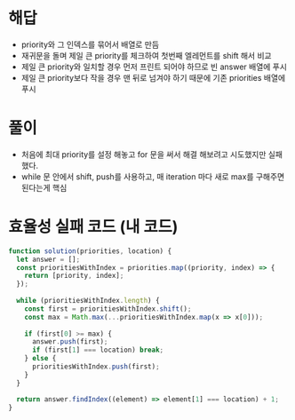 # 해답

- priority와 그 인덱스를 묶어서 배열로 만듬
- 재귀문을 돌며 제일 큰 priority를 체크하여 첫번째 엘레먼트를 shift 해서 비교
- 제일 큰 priority와 일치할 경우 먼저 프린트 되어야 하므로 빈 answer 배열에 푸시
- 제일 큰 priority보다 작을 경우 맨 뒤로 넘겨야 하기 때문에 기존 priorities 배열에 푸시

# 풀이

- 처음에 최대 priority를 설정 해놓고 for 문을 써서 해결 해보려고 시도했지만 실패했다.
- while 문 안에서 shift, push를 사용하고, 매 iteration 마다 새로 max를 구해주면 된다는게 핵심 

# 효율성 실패 코드 (내 코드)

```js
function solution(priorities, location) {
  let answer = [];
  const prioritiesWithIndex = priorities.map((priority, index) => {
    return [priority, index];
  });
    
  while (prioritiesWithIndex.length) {
    const first = prioritiesWithIndex.shift();
    const max = Math.max(...prioritiesWithIndex.map(x => x[0]));
    
  	if (first[0] >= max) {
      answer.push(first);
      if (first[1] === location) break;
    } else {
      prioritiesWithIndex.push(first);
    }
  }

  return answer.findIndex((element) => element[1] === location) + 1;
}
```


